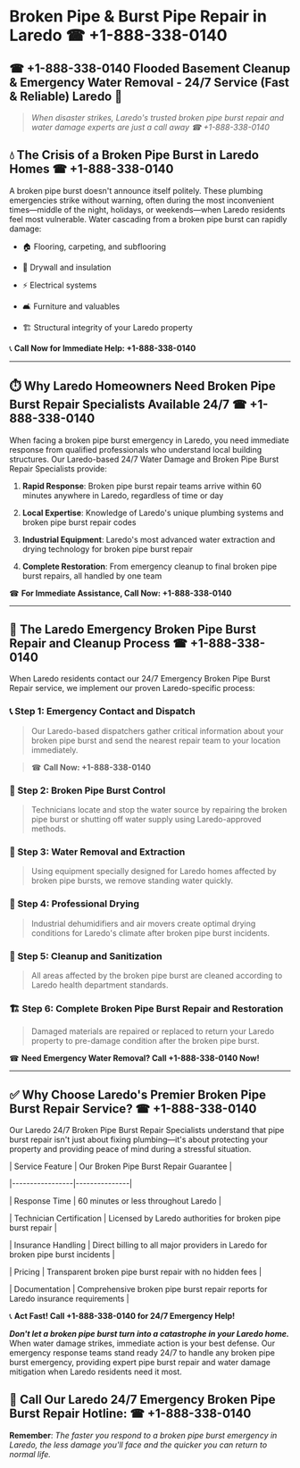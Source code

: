 # Broken Pipe & Burst Pipe Repair in Laredo ☎ +1-888-338-0140  
## ☎ +1-888-338-0140 Flooded Basement Cleanup & Emergency Water Removal - 24/7 Service (Fast & Reliable) Laredo 🚨  

> *When disaster strikes, Laredo's trusted broken pipe burst repair and water damage experts are just a call away ☎ +1-888-338-0140*  

## 💧 The Crisis of a Broken Pipe Burst in Laredo Homes ☎ +1-888-338-0140  

A broken pipe burst doesn't announce itself politely. These plumbing emergencies strike without warning, often during the most inconvenient times—middle of the night, holidays, or weekends—when Laredo residents feel most vulnerable. Water cascading from a broken pipe burst can rapidly damage:  

* 🏠 Flooring, carpeting, and subflooring  
* 🧱 Drywall and insulation  
* ⚡ Electrical systems  
* 🛋️ Furniture and valuables  
* 🏗️ Structural integrity of your Laredo property  

📞 **Call Now for Immediate Help: +1-888-338-0140**  

---  

## ⏱️ Why Laredo Homeowners Need Broken Pipe Burst Repair Specialists Available 24/7 ☎ +1-888-338-0140  

When facing a broken pipe burst emergency in Laredo, you need immediate response from qualified professionals who understand local building structures. Our Laredo-based 24/7 Water Damage and Broken Pipe Burst Repair Specialists provide:  

1. **Rapid Response**: Broken pipe burst repair teams arrive within 60 minutes anywhere in Laredo, regardless of time or day  
2. **Local Expertise**: Knowledge of Laredo's unique plumbing systems and broken pipe burst repair codes  
3. **Industrial Equipment**: Laredo's most advanced water extraction and drying technology for broken pipe burst repair  
4. **Complete Restoration**: From emergency cleanup to final broken pipe burst repairs, all handled by one team  

☎ **For Immediate Assistance, Call Now: +1-888-338-0140**  

---  

## 🔧 The Laredo Emergency Broken Pipe Burst Repair and Cleanup Process ☎ +1-888-338-0140  

When Laredo residents contact our 24/7 Emergency Broken Pipe Burst Repair service, we implement our proven Laredo-specific process:  

### 📞 Step 1: Emergency Contact and Dispatch  
> Our Laredo-based dispatchers gather critical information about your broken pipe burst and send the nearest repair team to your location immediately.  
> ☎ **Call Now: +1-888-338-0140**  

### 🚿 Step 2: Broken Pipe Burst Control  
> Technicians locate and stop the water source by repairing the broken pipe burst or shutting off water supply using Laredo-approved methods.  

### 🌊 Step 3: Water Removal and Extraction  
> Using equipment specially designed for Laredo homes affected by broken pipe bursts, we remove standing water quickly.  

### 💨 Step 4: Professional Drying  
> Industrial dehumidifiers and air movers create optimal drying conditions for Laredo's climate after broken pipe burst incidents.  

### 🧼 Step 5: Cleanup and Sanitization  
> All areas affected by the broken pipe burst are cleaned according to Laredo health department standards.  

### 🏗️ Step 6: Complete Broken Pipe Burst Repair and Restoration  
> Damaged materials are repaired or replaced to return your Laredo property to pre-damage condition after the broken pipe burst.  

☎ **Need Emergency Water Removal? Call +1-888-338-0140 Now!**  

---  

## ✅ Why Choose Laredo's Premier Broken Pipe Burst Repair Service? ☎ +1-888-338-0140  

Our Laredo 24/7 Broken Pipe Burst Repair Specialists understand that pipe burst repair isn't just about fixing plumbing—it's about protecting your property and providing peace of mind during a stressful situation.  

| Service Feature | Our Broken Pipe Burst Repair Guarantee |  
|-----------------|---------------|  
| Response Time | 60 minutes or less throughout Laredo |  
| Technician Certification | Licensed by Laredo authorities for broken pipe burst repair |  
| Insurance Handling | Direct billing to all major providers in Laredo for broken pipe burst incidents |  
| Pricing | Transparent broken pipe burst repair with no hidden fees |  
| Documentation | Comprehensive broken pipe burst repair reports for Laredo insurance requirements |  

📞 **Act Fast! Call +1-888-338-0140 for 24/7 Emergency Help!**  

***Don't let a broken pipe burst turn into a catastrophe in your Laredo home.*** When water damage strikes, immediate action is your best defense. Our emergency response teams stand ready 24/7 to handle any broken pipe burst emergency, providing expert pipe burst repair and water damage mitigation when Laredo residents need it most.  

## 📱 Call Our Laredo 24/7 Emergency Broken Pipe Burst Repair Hotline: ☎ +1-888-338-0140  

**Remember**: *The faster you respond to a broken pipe burst emergency in Laredo, the less damage you'll face and the quicker you can return to normal life.*